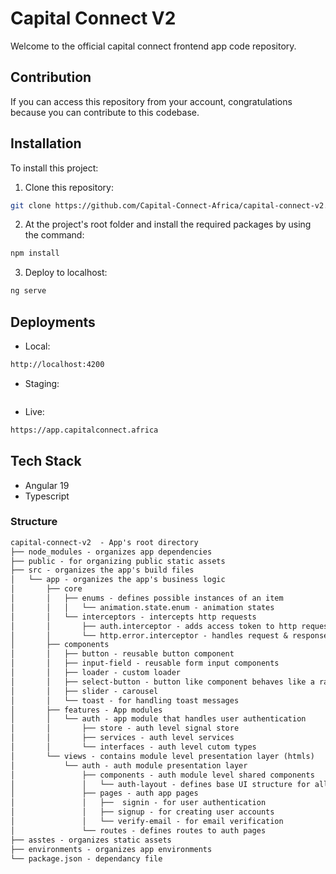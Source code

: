 # Capital Connect V2
Welcome to the official capital connect frontend app code repository.

## Contribution
If you can access this repository from your account, congratulations because you can contribute to this codebase.

## Installation
To install this project:

1. Clone this repository:
```bash
git clone https://github.com/Capital-Connect-Africa/capital-connect-v2.git
```

2. At the project's root folder and install the required packages by using the command:
```bash
npm install
```
3. Deploy to localhost:
```bash
ng serve
```

## Deployments
* Local: 
```bash
http://localhost:4200
```
* Staging: 
```bash

```
* Live: 
```bash
https://app.capitalconnect.africa
```

## Tech Stack
* Angular 19
* Typescript

### Structure

```md
capital-connect-v2  - App's root directory
├── node_modules - organizes app dependencies
├── public - for organizing public static assets
├── src - organizes the app's build files
│   └── app - organizes the app's business logic
│       ├── core
│       │   ├── enums - defines possible instances of an item
│       │   │   └── animation.state.enum - animation states
│       │   └── interceptors - intercepts http requests
│       │       ├── auth.interceptor - adds access token to http request
│       │       └── http.error.interceptor - handles request & response errors
│       ├── components
│       │   ├── button - reusable button component
│       │   ├── input-field - reusable form input components
│       │   ├── loader - custom loader
│       │   ├── select-button - button like component behaves like a radio button
│       │   ├── slider - carousel
│       │   └── toast - for handling toast messages
│       ├── features - App modules
│       │   └── auth - app module that handles user authentication
│       │       ├── store - auth level signal store
│       │       ├── services - auth level services
│       │       └── interfaces - auth level cutom types
│       └── views - contains module level presentation layer (htmls)
│           └── auth - auth module presentation layer
│               ├── components - auth module level shared components
│               │   └── auth-layout - defines base UI structure for all auth pages
│               ├── pages - auth app pages
│               │   ├──  signin - for user authentication
│               │   ├── signup - for creating user accounts
│               │   └── verify-email - for email verification
│               └── routes - defines routes to auth pages
├── asstes - organizes static assets
├── environments - organizes app environments
└── package.json - dependancy file
```